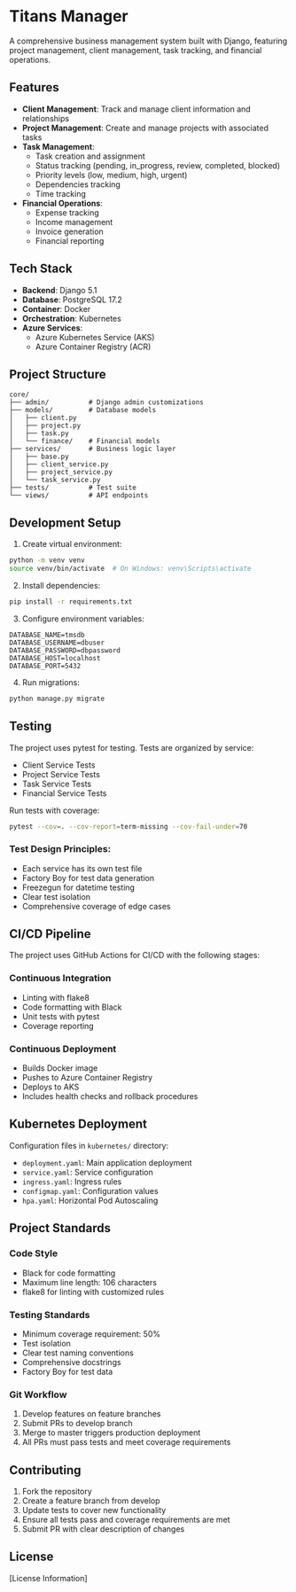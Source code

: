 # Titans Manager

A comprehensive business management system built with Django, featuring project management, client management, task tracking, and financial operations.

## Features

- **Client Management**: Track and manage client information and relationships
- **Project Management**: Create and manage projects with associated tasks
- **Task Management**: 
  - Task creation and assignment
  - Status tracking (pending, in_progress, review, completed, blocked)
  - Priority levels (low, medium, high, urgent)
  - Dependencies tracking
  - Time tracking
- **Financial Operations**:
  - Expense tracking
  - Income management
  - Invoice generation
  - Financial reporting

## Tech Stack

- **Backend**: Django 5.1
- **Database**: PostgreSQL 17.2
- **Container**: Docker
- **Orchestration**: Kubernetes
- **Azure Services**:
  - Azure Kubernetes Service (AKS)
  - Azure Container Registry (ACR)

## Project Structure

```
core/
├── admin/          # Django admin customizations
├── models/         # Database models
│   ├── client.py
│   ├── project.py
│   ├── task.py
│   └── finance/    # Financial models
├── services/       # Business logic layer
│   ├── base.py
│   ├── client_service.py
│   ├── project_service.py
│   └── task_service.py
├── tests/          # Test suite
└── views/          # API endpoints
```

## Development Setup

1. Create virtual environment:
```bash
python -m venv venv
source venv/bin/activate  # On Windows: venv\Scripts\activate
```

2. Install dependencies:
```bash
pip install -r requirements.txt
```

3. Configure environment variables:
```env
DATABASE_NAME=tmsdb
DATABASE_USERNAME=dbuser
DATABASE_PASSWORD=dbpassword
DATABASE_HOST=localhost
DATABASE_PORT=5432
```

4. Run migrations:
```bash
python manage.py migrate
```

## Testing

The project uses pytest for testing. Tests are organized by service:

- Client Service Tests
- Project Service Tests
- Task Service Tests
- Financial Service Tests

Run tests with coverage:
```bash
pytest --cov=. --cov-report=term-missing --cov-fail-under=70
```

### Test Design Principles:
- Each service has its own test file
- Factory Boy for test data generation
- Freezegun for datetime testing
- Clear test isolation
- Comprehensive coverage of edge cases

## CI/CD Pipeline

The project uses GitHub Actions for CI/CD with the following stages:

### Continuous Integration
- Linting with flake8
- Code formatting with Black
- Unit tests with pytest
- Coverage reporting

### Continuous Deployment
- Builds Docker image
- Pushes to Azure Container Registry
- Deploys to AKS
- Includes health checks and rollback procedures

## Kubernetes Deployment

Configuration files in `kubernetes/` directory:
- `deployment.yaml`: Main application deployment
- `service.yaml`: Service configuration
- `ingress.yaml`: Ingress rules
- `configmap.yaml`: Configuration values
- `hpa.yaml`: Horizontal Pod Autoscaling

## Project Standards

### Code Style
- Black for code formatting
- Maximum line length: 106 characters
- flake8 for linting with customized rules

### Testing Standards
- Minimum coverage requirement: 50%
- Test isolation
- Clear test naming conventions
- Comprehensive docstrings
- Factory Boy for test data

### Git Workflow
1. Develop features on feature branches
2. Submit PRs to develop branch
3. Merge to master triggers production deployment
4. All PRs must pass tests and meet coverage requirements

## Contributing

1. Fork the repository
2. Create a feature branch from develop
3. Update tests to cover new functionality
4. Ensure all tests pass and coverage requirements are met
5. Submit PR with clear description of changes

## License

[License Information]